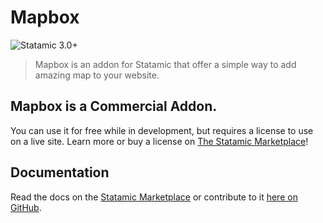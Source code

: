 # Mapbox

![Statamic 3.0+](https://img.shields.io/badge/Statamic-3.0+-FF269E?style=for-the-badge&link=https://statamic.com)

> Mapbox is an addon for Statamic that offer a simple way to add amazing map to your website.

## Mapbox is a Commercial Addon.

You can use it for free while in development, but requires a license to use on a live site. Learn more or buy a license on [The Statamic Marketplace](https://statamic.com/marketplace/addons/mapbox)!

## Documentation

Read the docs on the [Statamic Marketplace](https://statamic.com/addons/jimblue/mapbox/docs) or contribute to it [here on GitHub](https://github.com/jimblue/statamic-addon-mapbox/blob/master/DOCUMENTATION.md).
